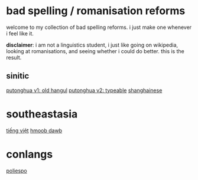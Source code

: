 # bad spelling / romanisation reforms

welcome to my collection of bad spelling reforms.
i just make one whenever i feel like it.

**disclaimer**: i am not a linguistics student, i just like going on wikipedia,
looking at romanisations, and seeing whether i could do better.
this is the result.

## sinitic
[putonghua v1: old hangul](bad%20spelling%20reforms%202f603c9488e942c892b86858adfdb682/v1%20old%20hangul%20f560d81fb985414eb463887a521face6.md)
[putonghua v2: typeable](bad%20spelling%20reforms%202f603c9488e942c892b86858adfdb682/v2%20typeable%20ab2b0a63605d4c858d8fa79fae5a7295.md)
[shanghainese](bad%20spelling%20reforms%202f603c9488e942c892b86858adfdb682/shanghainese%209832550c690e40cbb06c6792495a8ef1.md)

# southeastasia
[tiếng việt](bad%20spelling%20reforms%202f603c9488e942c892b86858adfdb682/tie%CC%82%CC%81ng%20vie%CC%A3%CC%82t%2013ff363b55664245a20fcc977b3345fc.md)
[hmoob dawb](bad%20spelling%20reforms%202f603c9488e942c892b86858adfdb682/hmoob%20dawb%202a6891518ca2461ca87a8c3eec246fd6.md)

# conlangs
[poliespo](bad%20spelling%20reforms%202f603c9488e942c892b86858adfdb682/poliespo%20b02297541ec54c4486bf6681f08d87ae.md)
